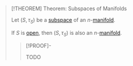 >[!THEOREM] Theorem: Subspaces of Manifolds
>
>Let $(S, \tau_S)$ be a [subspace](../../Topology/Subspaces/Topological%20Subspace.md) of an $n$-[manifold](Manifolds.md).
>
>If $S$ is [open](../../Topology/Topological%20Spaces/Open%20Subset.md), then $(S, \tau_S)$ is also an $n$-[manifold](Manifolds.md).
>
>>[!PROOF]-
>>
>>TODO
>>
>